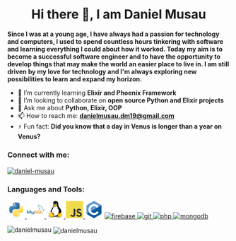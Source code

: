 <h1 align="center">Hi there 👋, I am Daniel Musau</h1>

**Since I was at a young age, I have always had a passion for technology and computers, I used to spend countless hours tinkering with software and learning everything I could about how it worked. Today my aim is to become a successful software engineer and to have the opportunity to develop things that may make the world an easier place to live in. I am still driven by my love for technology and I'm always exploring new possibilities to learn and expand my horizon.**


- 🌱 I’m currently learning **Elixir and Phoenix Framework**
- 👯 I’m looking to collaborate on **open source Python and Elixir projects**
- 💬 Ask me about **Python, Elixir, OOP**
- 📫 How to reach me: **danielmusau.dm19@gmail.com**
- ⚡ Fun fact: **Did you know that a day in Venus is longer than a year on Venus?**

<h3 align="left">Connect with me:</h3>
<p align="left">
<a href="https://www.linkedin.com/in/daniel-musau/" target="blank"><img align="center" src="https://raw.githubusercontent.com/rahuldkjain/github-profile-readme-generator/master/src/images/icons/Social/linked-in-alt.svg" alt="daniel-musau" height="30" width="40" /></a>
</p>

<h3 align="left">Languages and Tools:</h3>
<p align="left"><a href="https://www.python.org" target="_blank" rel="noreferrer"> <img src="https://raw.githubusercontent.com/devicons/devicon/master/icons/python/python-original.svg" alt="python" width="40" height="40"/> </a>
<a href="https://www.mysql.com/" target="_blank" rel="noreferrer"> <img src="https://raw.githubusercontent.com/devicons/devicon/master/icons/mysql/mysql-original-wordmark.svg" alt="mysql" width="40" height="40"/> </a>
<a href="https://www.linux.org/" target="_blank" rel="noreferrer"> <img src="https://raw.githubusercontent.com/devicons/devicon/master/icons/linux/linux-original.svg" alt="linux" width="40" height="40"/> </a>
<a href="https://developer.mozilla.org/en-US/docs/Web/JavaScript" target="_blank" rel="noreferrer"> <img src="https://raw.githubusercontent.com/devicons/devicon/master/icons/javascript/javascript-original.svg" alt="javascript" width="40" height="40"/> </a>
<a href="https://www.cprogramming.com/" target="_blank" rel="noreferrer"> <img src="https://raw.githubusercontent.com/devicons/devicon/master/icons/c/c-original.svg" alt="c" width="40" height="40"/></a>
<a href="https://firebase.google.com/" target="_blank" rel="noreferrer"> <img src="https://www.vectorlogo.zone/logos/firebase/firebase-icon.svg" alt="firebase" width="40" height="40"/> </a>
<a href="https://git-scm.com/" target="_blank" rel="noreferrer"> <img src="https://www.vectorlogo.zone/logos/git-scm/git-scm-icon.svg" alt="git" width="40" height="40"/> </a>
<a href="https://www.php.net/" target="_blank" rel="noreferrer"> <img src="https://www.vectorlogo.zone/logos/php/php-horizontal.svg" alt="php" width="40" height="40"/> </a>
<a href="https://www.mongodb.com/" target="_blank" rel="noreferrer"> <img src="https://www.vectorlogo.zone/logos/mongodb/mongodb-ar21.svg" alt="mongodb" width="40" height="40"/> </a>
</p>

<p><img align="left" src="https://github-readme-stats.vercel.app/api/top-langs?username=danielmusau&show_icons=true&locale=en&layout=compact" alt="danielmusau" /></p>

<p>&nbsp;<img align="center" src="https://github-readme-stats.vercel.app/api?username=danielmusau&show_icons=true&locale=en" alt="danielmusau" /></p>
